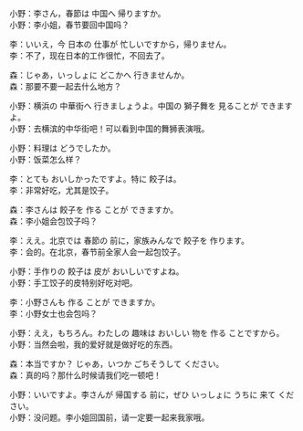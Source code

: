 小野：李さん，春節は 中国へ 帰りますか。  
小野：李小姐，春节要回中国吗？  

李：いいえ，今 日本の 仕事が 忙しいですから，帰りません。  
李：不了，现在日本的工作很忙，不回去了。  

森：じゃあ，いっしょに どこかへ 行きませんか。  
森：那要不要一起去什么地方？  

小野：横浜の 中華街へ 行きましょうよ。中国の 獅子舞を 見ることが できますよ。  
小野：去横滨的中华街吧！可以看到中国的舞狮表演哦。  

小野：料理は どうでしたか。  
小野：饭菜怎么样？  

李：とても おいしかったですよ。特に 餃子は。  
李：非常好吃，尤其是饺子。  

森：李さんは 餃子を 作る ことが できますか。  
森：李小姐会包饺子吗？  

李：ええ。北京では 春節の 前に，家族みんなで 餃子を 作ります。  
李：会的。在北京，春节前全家人会一起包饺子。  

小野：手作りの 餃子は 皮が おいしいですよね。  
小野：手工饺子的皮特别好吃对吧。  

李：小野さんも 作る ことが できますか。  
李：小野女士也会包吗？  

小野：ええ，もちろん。わたしの 趣味は おいしい 物を 作る ことですから。  
小野：当然会啦，我的爱好就是做好吃的东西。  

森：本当ですか？ じゃあ，いつか ごちそうして ください。  
森：真的吗？那什么时候请我们吃一顿吧！  

小野：いいですよ。李さんが 帰国する 前に，ぜひ いっしょに うちに 来て ください。  
小野：没问题。李小姐回国前，请一定要一起来我家哦。

